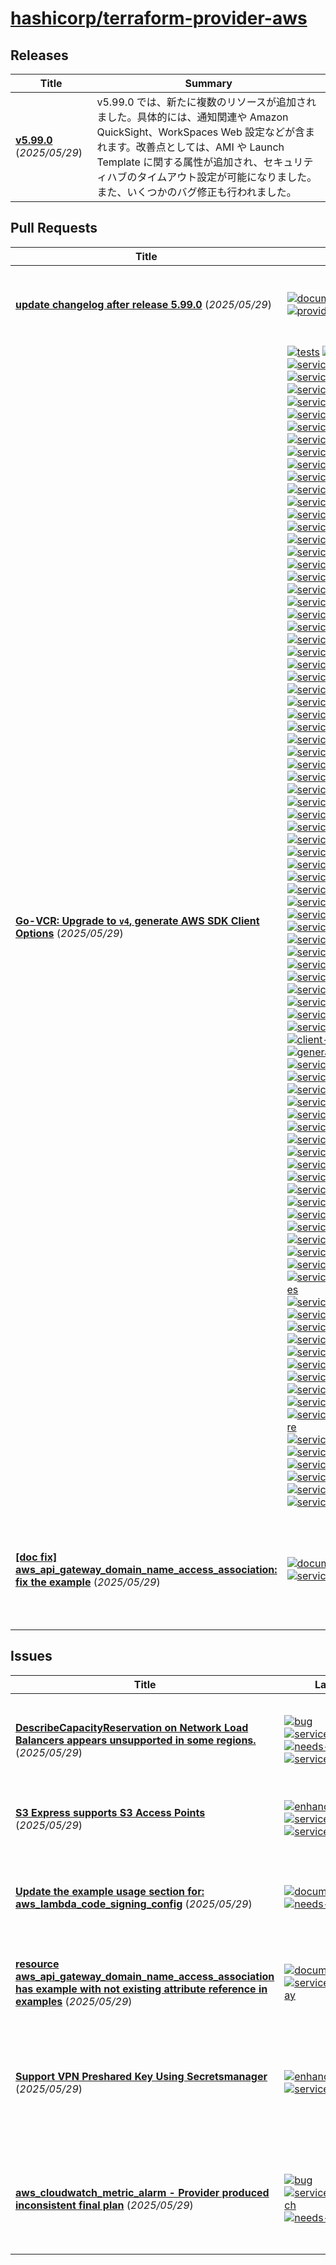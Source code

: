 # [hashicorp/terraform-provider-aws](https://github.com/hashicorp/terraform-provider-aws)

## Releases

| Title | Summary |
| --- | --- |
| **[v5.99.0](https://github.com/hashicorp/terraform-provider-aws/releases/tag/v5.99.0)** (_2025/05/29_) | v5.99.0 では、新たに複数のリソースが追加されました。具体的には、通知関連や Amazon QuickSight、WorkSpaces Web 設定などが含まれます。改善点としては、AMI や Launch Template に関する属性が追加され、セキュリティハブのタイムアウト設定が可能になりました。また、いくつかのバグ修正も行われました。 |

## Pull Requests

| Title | Labels | Summary |
| --- | --- | --- |
| **[update changelog after release 5.99.0](https://github.com/hashicorp/terraform-provider-aws/pull/42803)** (_2025/05/29_) | [![documentation](https://img.shields.io/badge/-documentation-f4ecff)](https://github.com/hashicorp/terraform-provider-aws/labels/documentation) [![size/XS](https://img.shields.io/badge/-size/XS-62d4dc)](https://github.com/hashicorp/terraform-provider-aws/labels/size/XS) [![provider](https://img.shields.io/badge/-provider-844fba)](https://github.com/hashicorp/terraform-provider-aws/labels/provider) | このプルリクエストは、リリース5.99.0後の変更ログを手動で更新した内容です。自動更新アクションが実行されなかったため、手作業で修正しています。必要に応じて変更を元に戻すために新しいバージョンを公開する計画があります。 |
| **[Go-VCR: Upgrade to `v4`, generate AWS SDK Client Options](https://github.com/hashicorp/terraform-provider-aws/pull/42801)** (_2025/05/29_) | [![tests](https://img.shields.io/badge/-tests-60dea9)](https://github.com/hashicorp/terraform-provider-aws/labels/tests) [![service/ecs](https://img.shields.io/badge/-service/ecs-7b42bc)](https://github.com/hashicorp/terraform-provider-aws/labels/service/ecs) [![service/configservice](https://img.shields.io/badge/-service/configservice-7b42bc)](https://github.com/hashicorp/terraform-provider-aws/labels/service/configservice) [![service/elbv2](https://img.shields.io/badge/-service/elbv2-7b42bc)](https://github.com/hashicorp/terraform-provider-aws/labels/service/elbv2) [![service/apigateway](https://img.shields.io/badge/-service/apigateway-7b42bc)](https://github.com/hashicorp/terraform-provider-aws/labels/service/apigateway) [![service/dax](https://img.shields.io/badge/-service/dax-7b42bc)](https://github.com/hashicorp/terraform-provider-aws/labels/service/dax) [![service/directconnect](https://img.shields.io/badge/-service/directconnect-7b42bc)](https://github.com/hashicorp/terraform-provider-aws/labels/service/directconnect) [![service/codebuild](https://img.shields.io/badge/-service/codebuild-7b42bc)](https://github.com/hashicorp/terraform-provider-aws/labels/service/codebuild) [![service/cloudtrail](https://img.shields.io/badge/-service/cloudtrail-7b42bc)](https://github.com/hashicorp/terraform-provider-aws/labels/service/cloudtrail) [![service/acm](https://img.shields.io/badge/-service/acm-7b42bc)](https://github.com/hashicorp/terraform-provider-aws/labels/service/acm) [![service/elb](https://img.shields.io/badge/-service/elb-7b42bc)](https://github.com/hashicorp/terraform-provider-aws/labels/service/elb) [![service/cloudfront](https://img.shields.io/badge/-service/cloudfront-7b42bc)](https://github.com/hashicorp/terraform-provider-aws/labels/service/cloudfront) [![service/elasticbeanstalk](https://img.shields.io/badge/-service/elasticbeanstalk-7b42bc)](https://github.com/hashicorp/terraform-provider-aws/labels/service/elasticbeanstalk) [![service/athena](https://img.shields.io/badge/-service/athena-7b42bc)](https://github.com/hashicorp/terraform-provider-aws/labels/service/athena) [![service/codecommit](https://img.shields.io/badge/-service/codecommit-7b42bc)](https://github.com/hashicorp/terraform-provider-aws/labels/service/codecommit) [![service/autoscaling](https://img.shields.io/badge/-service/autoscaling-7b42bc)](https://github.com/hashicorp/terraform-provider-aws/labels/service/autoscaling) [![service/dynamodb](https://img.shields.io/badge/-service/dynamodb-7b42bc)](https://github.com/hashicorp/terraform-provider-aws/labels/service/dynamodb) [![service/cloudwatch](https://img.shields.io/badge/-service/cloudwatch-7b42bc)](https://github.com/hashicorp/terraform-provider-aws/labels/service/cloudwatch) [![service/cloudsearch](https://img.shields.io/badge/-service/cloudsearch-7b42bc)](https://github.com/hashicorp/terraform-provider-aws/labels/service/cloudsearch) [![service/efs](https://img.shields.io/badge/-service/efs-7b42bc)](https://github.com/hashicorp/terraform-provider-aws/labels/service/efs) [![service/budgets](https://img.shields.io/badge/-service/budgets-7b42bc)](https://github.com/hashicorp/terraform-provider-aws/labels/service/budgets) [![service/appsync](https://img.shields.io/badge/-service/appsync-7b42bc)](https://github.com/hashicorp/terraform-provider-aws/labels/service/appsync) [![service/elasticache](https://img.shields.io/badge/-service/elasticache-7b42bc)](https://github.com/hashicorp/terraform-provider-aws/labels/service/elasticache) [![service/codepipeline](https://img.shields.io/badge/-service/codepipeline-7b42bc)](https://github.com/hashicorp/terraform-provider-aws/labels/service/codepipeline) [![service/elasticsearch](https://img.shields.io/badge/-service/elasticsearch-7b42bc)](https://github.com/hashicorp/terraform-provider-aws/labels/service/elasticsearch) [![service/cloudformation](https://img.shields.io/badge/-service/cloudformation-7b42bc)](https://github.com/hashicorp/terraform-provider-aws/labels/service/cloudformation) [![service/ecr](https://img.shields.io/badge/-service/ecr-7b42bc)](https://github.com/hashicorp/terraform-provider-aws/labels/service/ecr) [![service/cloud9](https://img.shields.io/badge/-service/cloud9-7b42bc)](https://github.com/hashicorp/terraform-provider-aws/labels/service/cloud9) [![service/devicefarm](https://img.shields.io/badge/-service/devicefarm-7b42bc)](https://github.com/hashicorp/terraform-provider-aws/labels/service/devicefarm) [![service/batch](https://img.shields.io/badge/-service/batch-7b42bc)](https://github.com/hashicorp/terraform-provider-aws/labels/service/batch) [![provider](https://img.shields.io/badge/-provider-844fba)](https://github.com/hashicorp/terraform-provider-aws/labels/provider) [![service/autoscalingplans](https://img.shields.io/badge/-service/autoscalingplans-7b42bc)](https://github.com/hashicorp/terraform-provider-aws/labels/service/autoscalingplans) [![service/cloudhsmv2](https://img.shields.io/badge/-service/cloudhsmv2-7b42bc)](https://github.com/hashicorp/terraform-provider-aws/labels/service/cloudhsmv2) [![service/appstream](https://img.shields.io/badge/-service/appstream-7b42bc)](https://github.com/hashicorp/terraform-provider-aws/labels/service/appstream) [![service/acmpca](https://img.shields.io/badge/-service/acmpca-7b42bc)](https://github.com/hashicorp/terraform-provider-aws/labels/service/acmpca) [![service/eks](https://img.shields.io/badge/-service/eks-7b42bc)](https://github.com/hashicorp/terraform-provider-aws/labels/service/eks) [![service/dlm](https://img.shields.io/badge/-service/dlm-7b42bc)](https://github.com/hashicorp/terraform-provider-aws/labels/service/dlm) [![service/connect](https://img.shields.io/badge/-service/connect-7b42bc)](https://github.com/hashicorp/terraform-provider-aws/labels/service/connect) [![service/chime](https://img.shields.io/badge/-service/chime-7b42bc)](https://github.com/hashicorp/terraform-provider-aws/labels/service/chime) [![service/datapipeline](https://img.shields.io/badge/-service/datapipeline-7b42bc)](https://github.com/hashicorp/terraform-provider-aws/labels/service/datapipeline) [![service/datasync](https://img.shields.io/badge/-service/datasync-7b42bc)](https://github.com/hashicorp/terraform-provider-aws/labels/service/datasync) [![service/amplify](https://img.shields.io/badge/-service/amplify-7b42bc)](https://github.com/hashicorp/terraform-provider-aws/labels/service/amplify) [![service/appmesh](https://img.shields.io/badge/-service/appmesh-7b42bc)](https://github.com/hashicorp/terraform-provider-aws/labels/service/appmesh) [![service/apigatewayv2](https://img.shields.io/badge/-service/apigatewayv2-7b42bc)](https://github.com/hashicorp/terraform-provider-aws/labels/service/apigatewayv2) [![service/docdb](https://img.shields.io/badge/-service/docdb-7b42bc)](https://github.com/hashicorp/terraform-provider-aws/labels/service/docdb) [![service/backup](https://img.shields.io/badge/-service/backup-7b42bc)](https://github.com/hashicorp/terraform-provider-aws/labels/service/backup) [![service/comprehend](https://img.shields.io/badge/-service/comprehend-7b42bc)](https://github.com/hashicorp/terraform-provider-aws/labels/service/comprehend) [![service/applicationinsights](https://img.shields.io/badge/-service/applicationinsights-7b42bc)](https://github.com/hashicorp/terraform-provider-aws/labels/service/applicationinsights) [![service/codestarnotifications](https://img.shields.io/badge/-service/codestarnotifications-7b42bc)](https://github.com/hashicorp/terraform-provider-aws/labels/service/codestarnotifications) [![service/dataexchange](https://img.shields.io/badge/-service/dataexchange-7b42bc)](https://github.com/hashicorp/terraform-provider-aws/labels/service/dataexchange) [![service/appconfig](https://img.shields.io/badge/-service/appconfig-7b42bc)](https://github.com/hashicorp/terraform-provider-aws/labels/service/appconfig) [![service/accessanalyzer](https://img.shields.io/badge/-service/accessanalyzer-7b42bc)](https://github.com/hashicorp/terraform-provider-aws/labels/service/accessanalyzer) [![service/codeguruprofiler](https://img.shields.io/badge/-service/codeguruprofiler-7b42bc)](https://github.com/hashicorp/terraform-provider-aws/labels/service/codeguruprofiler) [![service/computeoptimizer](https://img.shields.io/badge/-service/computeoptimizer-7b42bc)](https://github.com/hashicorp/terraform-provider-aws/labels/service/computeoptimizer) [![service/codegurureviewer](https://img.shields.io/badge/-service/codegurureviewer-7b42bc)](https://github.com/hashicorp/terraform-provider-aws/labels/service/codegurureviewer) [![service/codestarconnections](https://img.shields.io/badge/-service/codestarconnections-7b42bc)](https://github.com/hashicorp/terraform-provider-aws/labels/service/codestarconnections) [![service/detective](https://img.shields.io/badge/-service/detective-7b42bc)](https://github.com/hashicorp/terraform-provider-aws/labels/service/detective) [![service/codeartifact](https://img.shields.io/badge/-service/codeartifact-7b42bc)](https://github.com/hashicorp/terraform-provider-aws/labels/service/codeartifact) [![service/appflow](https://img.shields.io/badge/-service/appflow-7b42bc)](https://github.com/hashicorp/terraform-provider-aws/labels/service/appflow) [![service/ecrpublic](https://img.shields.io/badge/-service/ecrpublic-7b42bc)](https://github.com/hashicorp/terraform-provider-aws/labels/service/ecrpublic) [![service/apprunner](https://img.shields.io/badge/-service/apprunner-7b42bc)](https://github.com/hashicorp/terraform-provider-aws/labels/service/apprunner) [![service/auditmanager](https://img.shields.io/badge/-service/auditmanager-7b42bc)](https://github.com/hashicorp/terraform-provider-aws/labels/service/auditmanager) [![client-connections](https://img.shields.io/badge/-client--connections-844fba)](https://github.com/hashicorp/terraform-provider-aws/labels/client-connections) [![generators](https://img.shields.io/badge/-generators-60dea9)](https://github.com/hashicorp/terraform-provider-aws/labels/generators) [![service/elastictranscoder](https://img.shields.io/badge/-service/elastictranscoder-7b42bc)](https://github.com/hashicorp/terraform-provider-aws/labels/service/elastictranscoder) [![service/amp](https://img.shields.io/badge/-service/amp-7b42bc)](https://github.com/hashicorp/terraform-provider-aws/labels/service/amp) [![service/account](https://img.shields.io/badge/-service/account-7b42bc)](https://github.com/hashicorp/terraform-provider-aws/labels/service/account) [![service/appintegrations](https://img.shields.io/badge/-service/appintegrations-7b42bc)](https://github.com/hashicorp/terraform-provider-aws/labels/service/appintegrations) [![service/ds](https://img.shields.io/badge/-service/ds-7b42bc)](https://github.com/hashicorp/terraform-provider-aws/labels/service/ds) [![service/ce](https://img.shields.io/badge/-service/ce-7b42bc)](https://github.com/hashicorp/terraform-provider-aws/labels/service/ce) [![service/devopsguru](https://img.shields.io/badge/-service/devopsguru-7b42bc)](https://github.com/hashicorp/terraform-provider-aws/labels/service/devopsguru) [![service/deploy](https://img.shields.io/badge/-service/deploy-7b42bc)](https://github.com/hashicorp/terraform-provider-aws/labels/service/deploy) [![service/appautoscaling](https://img.shields.io/badge/-service/appautoscaling-7b42bc)](https://github.com/hashicorp/terraform-provider-aws/labels/service/appautoscaling) [![service/drs](https://img.shields.io/badge/-service/drs-7b42bc)](https://github.com/hashicorp/terraform-provider-aws/labels/service/drs) [![service/cognitoidp](https://img.shields.io/badge/-service/cognitoidp-7b42bc)](https://github.com/hashicorp/terraform-provider-aws/labels/service/cognitoidp) [![service/dms](https://img.shields.io/badge/-service/dms-7b42bc)](https://github.com/hashicorp/terraform-provider-aws/labels/service/dms) [![service/cognitoidentity](https://img.shields.io/badge/-service/cognitoidentity-7b42bc)](https://github.com/hashicorp/terraform-provider-aws/labels/service/cognitoidentity) [![service/databrew](https://img.shields.io/badge/-service/databrew-7b42bc)](https://github.com/hashicorp/terraform-provider-aws/labels/service/databrew) [![service/cloudcontrol](https://img.shields.io/badge/-service/cloudcontrol-7b42bc)](https://github.com/hashicorp/terraform-provider-aws/labels/service/cloudcontrol) [![service/cur](https://img.shields.io/badge/-service/cur-7b42bc)](https://github.com/hashicorp/terraform-provider-aws/labels/service/cur) [![service/customerprofiles](https://img.shields.io/badge/-service/customerprofiles-7b42bc)](https://github.com/hashicorp/terraform-provider-aws/labels/service/customerprofiles) [![service/controltower](https://img.shields.io/badge/-service/controltower-7b42bc)](https://github.com/hashicorp/terraform-provider-aws/labels/service/controltower) [![service/chimesdkmediapipelines](https://img.shields.io/badge/-service/chimesdkmediapipelines-7b42bc)](https://github.com/hashicorp/terraform-provider-aws/labels/service/chimesdkmediapipelines) [![service/docdbelastic](https://img.shields.io/badge/-service/docdbelastic-7b42bc)](https://github.com/hashicorp/terraform-provider-aws/labels/service/docdbelastic) [![service/chimesdkvoice](https://img.shields.io/badge/-service/chimesdkvoice-7b42bc)](https://github.com/hashicorp/terraform-provider-aws/labels/service/chimesdkvoice) [![service/cleanrooms](https://img.shields.io/badge/-service/cleanrooms-7b42bc)](https://github.com/hashicorp/terraform-provider-aws/labels/service/cleanrooms) [![service/codecatalyst](https://img.shields.io/badge/-service/codecatalyst-7b42bc)](https://github.com/hashicorp/terraform-provider-aws/labels/service/codecatalyst) [![service/bedrock](https://img.shields.io/badge/-service/bedrock-7b42bc)](https://github.com/hashicorp/terraform-provider-aws/labels/service/bedrock) [![service/connectcases](https://img.shields.io/badge/-service/connectcases-7b42bc)](https://github.com/hashicorp/terraform-provider-aws/labels/service/connectcases) [![service/appfabric](https://img.shields.io/badge/-service/appfabric-7b42bc)](https://github.com/hashicorp/terraform-provider-aws/labels/service/appfabric) [![service/bedrockagent](https://img.shields.io/badge/-service/bedrockagent-7b42bc)](https://github.com/hashicorp/terraform-provider-aws/labels/service/bedrockagent) [![service/costoptimizationhub](https://img.shields.io/badge/-service/costoptimizationhub-7b42bc)](https://github.com/hashicorp/terraform-provider-aws/labels/service/costoptimizationhub) [![service/cloudfrontkeyvaluestore](https://img.shields.io/badge/-service/cloudfrontkeyvaluestore-7b42bc)](https://github.com/hashicorp/terraform-provider-aws/labels/service/cloudfrontkeyvaluestore) [![service/datazone](https://img.shields.io/badge/-service/datazone-7b42bc)](https://github.com/hashicorp/terraform-provider-aws/labels/service/datazone) [![service/bcmdataexports](https://img.shields.io/badge/-service/bcmdataexports-7b42bc)](https://github.com/hashicorp/terraform-provider-aws/labels/service/bcmdataexports) [![service/chatbot](https://img.shields.io/badge/-service/chatbot-7b42bc)](https://github.com/hashicorp/terraform-provider-aws/labels/service/chatbot) [![service/applicationsignals](https://img.shields.io/badge/-service/applicationsignals-7b42bc)](https://github.com/hashicorp/terraform-provider-aws/labels/service/applicationsignals) [![service/codeconnections](https://img.shields.io/badge/-service/codeconnections-7b42bc)](https://github.com/hashicorp/terraform-provider-aws/labels/service/codeconnections) [![service/billing](https://img.shields.io/badge/-service/billing-7b42bc)](https://github.com/hashicorp/terraform-provider-aws/labels/service/billing) [![service/dsql](https://img.shields.io/badge/-service/dsql-7b42bc)](https://github.com/hashicorp/terraform-provider-aws/labels/service/dsql) | このプルリクエストでは、`go-vcr`パッケージをバージョン3から4にアップグレードし、AWS SDKクライアントオプションを生成する変更が行われました。`Options`構造体が削除され、より厳格な`DefaultMatcher`がカスタムマッチング関数に置き換えられています。また、VCR特有のエラーを再試行しないオプションが追加されています。 |
| **[[doc fix] aws_api_gateway_domain_name_access_association: fix the example](https://github.com/hashicorp/terraform-provider-aws/pull/42799)** (_2025/05/29_) | [![documentation](https://img.shields.io/badge/-documentation-f4ecff)](https://github.com/hashicorp/terraform-provider-aws/labels/documentation) [![size/XS](https://img.shields.io/badge/-size/XS-62d4dc)](https://github.com/hashicorp/terraform-provider-aws/labels/size/XS) [![service/apigateway](https://img.shields.io/badge/-service/apigateway-7b42bc)](https://github.com/hashicorp/terraform-provider-aws/labels/service/apigateway) | Pull Requestでは、`aws_api_gateway_domain_name_access_association`リソースのドキュメントの修正が行われています。正しくは、`domain_name_arn`の代わりに`aws_apigateway_domain_name`の`arn`属性を使用するべきです。この修正は、受け入れテストでも確認されています。修正内容はIssue #42798をクローズします。 |

## Issues

| Title | Labels | Summary |
| --- | --- | --- |
| **[DescribeCapacityReservation on Network Load Balancers appears unsupported in some regions.](https://github.com/hashicorp/terraform-provider-aws/issues/42804)** (_2025/05/29_) | [![bug](https://img.shields.io/badge/-bug-ec585d)](https://github.com/hashicorp/terraform-provider-aws/labels/bug) [![service/elbv2](https://img.shields.io/badge/-service/elbv2-7b42bc)](https://github.com/hashicorp/terraform-provider-aws/labels/service/elbv2) [![needs-triage](https://img.shields.io/badge/-needs--triage-dc477d)](https://github.com/hashicorp/terraform-provider-aws/labels/needs-triage) [![service/vpc](https://img.shields.io/badge/-service/vpc-7b42bc)](https://github.com/hashicorp/terraform-provider-aws/labels/service/vpc) | Network Load BalancerのCapacity Reservationをap-southeast-5（マレーシア）リージョンで使用すると、TerraformやAWS CLIがエラーを返し、サポートされていないようです。リソースの作成中に該当操作の失敗が確認され、API呼び出しも無効なアクションとして扱われます。 |
| **[S3 Express supports S3 Access Points](https://github.com/hashicorp/terraform-provider-aws/issues/42802)** (_2025/05/29_) | [![enhancement](https://img.shields.io/badge/-enhancement-844fba)](https://github.com/hashicorp/terraform-provider-aws/labels/enhancement) [![service/s3](https://img.shields.io/badge/-service/s3-7b42bc)](https://github.com/hashicorp/terraform-provider-aws/labels/service/s3) [![service/s3control](https://img.shields.io/badge/-service/s3control-7b42bc)](https://github.com/hashicorp/terraform-provider-aws/labels/service/s3control) | Amazon S3 Express One ZoneがS3 Access Pointsを利用した細かなアクセス制御をサポートするようになったという発表があります。詳しくは公式発表をご覧ください。 |
| **[Update the example usage section for: aws_lambda_code_signing_config](https://github.com/hashicorp/terraform-provider-aws/issues/42800)** (_2025/05/29_) | [![documentation](https://img.shields.io/badge/-documentation-f4ecff)](https://github.com/hashicorp/terraform-provider-aws/labels/documentation) [![needs-triage](https://img.shields.io/badge/-needs--triage-dc477d)](https://github.com/hashicorp/terraform-provider-aws/labels/needs-triage) | aws_lambda_code_signing_configの使用例に関するドキュメントの更新が必要です。allowed_publishersプロパティは、signingProfileVersionArnsを使うべきであり、現在の例を修正する提案がされています。具体的には、arnからversion_arnに変更する必要があります。 |
| **[resource aws_api_gateway_domain_name_access_association has example with not existing attribute reference in examples](https://github.com/hashicorp/terraform-provider-aws/issues/42798)** (_2025/05/29_) | [![documentation](https://img.shields.io/badge/-documentation-f4ecff)](https://github.com/hashicorp/terraform-provider-aws/labels/documentation) [![service/apigateway](https://img.shields.io/badge/-service/apigateway-7b42bc)](https://github.com/hashicorp/terraform-provider-aws/labels/service/apigateway) | aws_api_gateway_domain_name_access_associationリソースのドキュメントに誤った例が含まれており、domain_name_arn属性が存在しないことが指摘されています。この属性はaws_api_gateway_domain_nameリソースにはなく、修正が必要です。 |
| **[Support VPN Preshared Key Using Secretsmanager](https://github.com/hashicorp/terraform-provider-aws/issues/42797)** (_2025/05/29_) | [![enhancement](https://img.shields.io/badge/-enhancement-844fba)](https://github.com/hashicorp/terraform-provider-aws/labels/enhancement) [![service/vpnsite](https://img.shields.io/badge/-service/vpnsite-7b42bc)](https://github.com/hashicorp/terraform-provider-aws/labels/service/vpnsite) | AWSのVPN接続では、事前共有鍵をAWS Secrets Managerに保存するオプションがあります。このオプションを`aws_vpn_connection`リソースでも利用できるようにすることを提案しています。現在、鍵は平文でステートに保存されています。オプションとして`preshared_key_storage`を追加し、`standard`または`secretsmanager`を指定できるようにすることが望まれています。 |
| **[aws_cloudwatch_metric_alarm - Provider produced inconsistent final plan](https://github.com/hashicorp/terraform-provider-aws/issues/42796)** (_2025/05/29_) | [![bug](https://img.shields.io/badge/-bug-ec585d)](https://github.com/hashicorp/terraform-provider-aws/labels/bug) [![service/cloudwatch](https://img.shields.io/badge/-service/cloudwatch-7b42bc)](https://github.com/hashicorp/terraform-provider-aws/labels/service/cloudwatch) [![needs-triage](https://img.shields.io/badge/-needs--triage-dc477d)](https://github.com/hashicorp/terraform-provider-aws/labels/needs-triage) | AWS CloudWatchメトリックアラームのTerraformリソースで、最終計画が不整合になるというエラーが発生しています。具体的には、thresholdの値が適用中に変更され、計画が無効になる問題です。このバグはプロバイダーに起因しているため、報告が必要です。エラーはRDSインスタンスのサイズ変更に関連しています。 |

